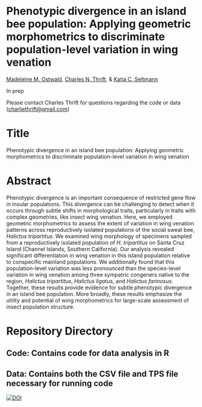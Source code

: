 # Phenotypic divergence in an island bee population: Applying geometric morphometrics to discriminate population-level variation in wing venation
[Madeleine M. Ostwald](https://orcid.org/0000-0002-9869-8835), [Charles N. Thrift](https://orcid.org/0000-0002-4257-6951), & [Katja C. Seltmann](https://orcid.org/0000-0001-5354-6048)

In prep

Please contact Charles Thrift for questions regarding the code or data (charliethrift@gmail.com)

# Title 
Phenotypic divergence in an island bee population: Applying geometric morphometrics to discriminate population-level variation in wing venation

# Abstract
Phenotypic divergence is an important consequence of restricted gene flow in insular
populations. This divergence can be challenging to detect when it occurs through subtle shifts in
morphological traits, particularly in traits with complex geometries, like insect wing venation.
Here, we employed geometric morphometrics to assess the extent of variation in wing venation
patterns across reproductively isolated populations of the social sweat bee, _Halictus tripartitus_.
We examined wing morphology of specimens sampled from a reproductively isolated population
of _H. tripartitus_ on Santa Cruz Island (Channel Islands, Southern California). Our analysis
revealed significant differentiation in wing venation in this island population relative to
conspecific mainland populations. We additionally found that this population-level variation was
less pronounced than the species-level variation in wing venation among three sympatric
congeners native to the region, _Halictus tripartitus_, _Halictus ligatus_, and _Halictus farinosus_.
Together, these results provide evidence for subtle phenotypic divergence in an island bee
population. More broadly, these results emphasize the utility and potential of wing
morphometrics for large-scale assessment of insect population structure.

# Repository Directory
## Code: Contains code for data analysis in R
## Data: Contains both the CSV file and TPS file necessary for running code

[![DOI](https://zenodo.org/badge/DOI/10.5281/zenodo.7869309.svg)](https://doi.org/10.5281/zenodo.7869309)



